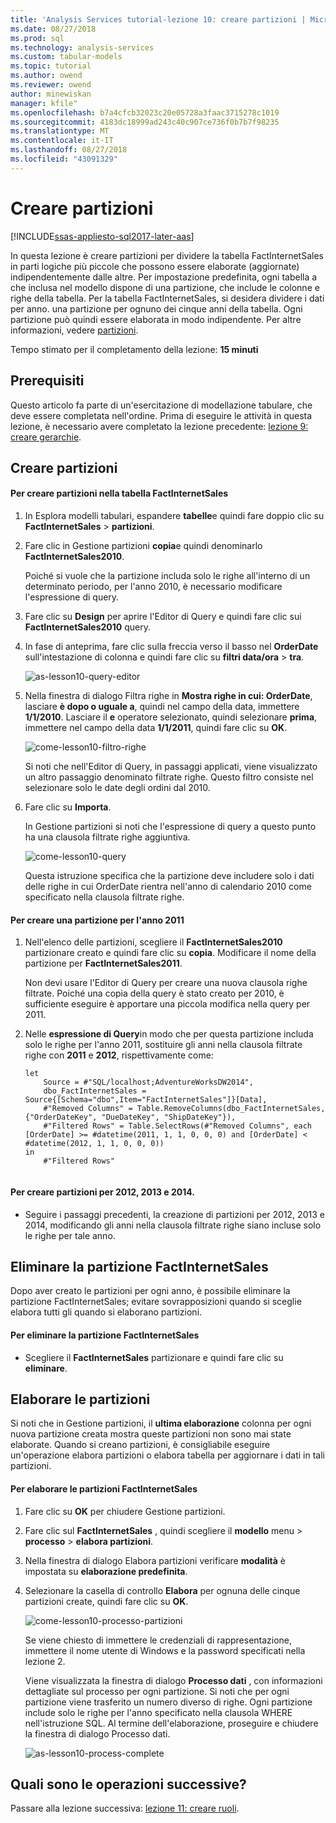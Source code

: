 ```yaml
---
title: 'Analysis Services tutorial-lezione 10: creare partizioni | Microsoft Docs'
ms.date: 08/27/2018
ms.prod: sql
ms.technology: analysis-services
ms.custom: tabular-models
ms.topic: tutorial
ms.author: owend
ms.reviewer: owend
author: minewiskan
manager: kfile"
ms.openlocfilehash: b7a4cfcb32023c20e05728a3faac3715278c1019
ms.sourcegitcommit: 4183dc18999ad243c40c907ce736f0b7b7f98235
ms.translationtype: MT
ms.contentlocale: it-IT
ms.lasthandoff: 08/27/2018
ms.locfileid: "43091329"
---
```

# <a name="create-partitions"></a>Creare partizioni

[!INCLUDE[ssas-appliesto-sql2017-later-aas](../../includes/ssas-appliesto-sql2017-later-aas.md)]

In questa lezione è creare partizioni per dividere la tabella FactInternetSales in parti logiche più piccole che possono essere elaborate (aggiornate) indipendentemente dalle altre. Per impostazione predefinita, ogni tabella a che inclusa nel modello dispone di una partizione, che include le colonne e righe della tabella. Per la tabella FactInternetSales, si desidera dividere i dati per anno. una partizione per ognuno dei cinque anni della tabella. Ogni partizione può quindi essere elaborata in modo indipendente. Per altre informazioni, vedere [partizioni](../tabular-models/partitions-ssas-tabular.md). 
  
Tempo stimato per il completamento della lezione: **15 minuti**  
  
## <a name="prerequisites"></a>Prerequisiti  

Questo articolo fa parte di un'esercitazione di modellazione tabulare, che deve essere completata nell'ordine. Prima di eseguire le attività in questa lezione, è necessario avere completato la lezione precedente: [lezione 9: creare gerarchie](../tutorial-tabular-1400/as-lesson-9-create-hierarchies.md).  
  
## <a name="create-partitions"></a>Creare partizioni  
  
#### <a name="to-create-partitions-in-the-factinternetsales-table"></a>Per creare partizioni nella tabella FactInternetSales  
  
1.  In Esplora modelli tabulari, espandere **tabelle**e quindi fare doppio clic su **FactInternetSales** > **partizioni**.  
  
2.  Fare clic in Gestione partizioni **copia**e quindi denominarlo **FactInternetSales2010**.
  
    Poiché si vuole che la partizione includa solo le righe all'interno di un determinato periodo, per l'anno 2010, è necessario modificare l'espressione di query.
  
4.  Fare clic su **Design** per aprire l'Editor di Query e quindi fare clic sui **FactInternetSales2010** query.

5.  In fase di anteprima, fare clic sulla freccia verso il basso nel **OrderDate** sull'intestazione di colonna e quindi fare clic su **filtri data/ora** > **tra**.

    ![as-lesson10-query-editor](../tutorial-tabular-1400/media/as-lesson10-query-editor.png)

6.  Nella finestra di dialogo Filtra righe in **Mostra righe in cui: OrderDate**, lasciare **è dopo o uguale a**, quindi nel campo della data, immettere **1/1/2010**. Lasciare il **e** operatore selezionato, quindi selezionare **prima**, immettere nel campo della data **1/1/2011**, quindi fare clic su **OK**.

    ![come-lesson10-filtro-righe](../tutorial-tabular-1400/media/as-lesson10-filter-rows.png)
    
    Si noti che nell'Editor di Query, in passaggi applicati, viene visualizzato un altro passaggio denominato filtrate righe. Questo filtro consiste nel selezionare solo le date degli ordini dal 2010.

8.  Fare clic su **Importa**.

    In Gestione partizioni si noti che l'espressione di query a questo punto ha una clausola filtrate righe aggiuntiva.

    ![come-lesson10-query](../tutorial-tabular-1400/media/as-lesson10-query.png)
  
    Questa istruzione specifica che la partizione deve includere solo i dati delle righe in cui OrderDate rientra nell'anno di calendario 2010 come specificato nella clausola filtrate righe.  
  
  
#### <a name="to-create-a-partition-for-the-2011-year"></a>Per creare una partizione per l'anno 2011  
  
1.  Nell'elenco delle partizioni, scegliere il **FactInternetSales2010** partizionare creato e quindi fare clic su **copia**.  Modificare il nome della partizione per **FactInternetSales2011**. 

    Non devi usare l'Editor di Query per creare una nuova clausola righe filtrate. Poiché una copia della query è stato creato per 2010, è sufficiente eseguire è apportare una piccola modifica nella query per 2011.
  
2.  Nelle **espressione di Query**in modo che per questa partizione includa solo le righe per l'anno 2011, sostituire gli anni nella clausola filtrate righe con **2011** e **2012**, rispettivamente come:  
  
    ```  
    let
        Source = #"SQL/localhost;AdventureWorksDW2014",
        dbo_FactInternetSales = Source{[Schema="dbo",Item="FactInternetSales"]}[Data],
        #"Removed Columns" = Table.RemoveColumns(dbo_FactInternetSales,{"OrderDateKey", "DueDateKey", "ShipDateKey"}),
        #"Filtered Rows" = Table.SelectRows(#"Removed Columns", each [OrderDate] >= #datetime(2011, 1, 1, 0, 0, 0) and [OrderDate] < #datetime(2012, 1, 1, 0, 0, 0))
    in
        #"Filtered Rows"
   
    ```  
  
#### <a name="to-create-partitions-for-2012-2013-and-2014"></a>Per creare partizioni per 2012, 2013 e 2014.  
  
- Seguire i passaggi precedenti, la creazione di partizioni per 2012, 2013 e 2014, modificando gli anni nella clausola filtrate righe siano incluse solo le righe per tale anno. 
  

## <a name="delete-the-factinternetsales-partition"></a>Eliminare la partizione FactInternetSales

Dopo aver creato le partizioni per ogni anno, è possibile eliminare la partizione FactInternetSales; evitare sovrapposizioni quando si sceglie elabora tutti gli quando si elaborano partizioni.

#### <a name="to-delete-the-factinternetsales-partition"></a>Per eliminare la partizione FactInternetSales

-  Scegliere il **FactInternetSales** partizionare e quindi fare clic su **eliminare**.



## <a name="process-partitions"></a>Elaborare le partizioni  

Si noti che in Gestione partizioni, il **ultima elaborazione** colonna per ogni nuova partizione creata mostra queste partizioni non sono mai state elaborate. Quando si creano partizioni, è consigliabile eseguire un'operazione elabora partizioni o elabora tabella per aggiornare i dati in tali partizioni.  
  
#### <a name="to-process-the-factinternetsales-partitions"></a>Per elaborare le partizioni FactInternetSales  
  
1.  Fare clic su **OK** per chiudere Gestione partizioni.  
  
2.  Fare clic sul **FactInternetSales** , quindi scegliere il **modello** menu > **processo** > **elabora partizioni**.  
  
3.  Nella finestra di dialogo Elabora partizioni verificare **modalità** è impostata su **elaborazione predefinita**.  
  
4.  Selezionare la casella di controllo **Elabora** per ognuna delle cinque partizioni create, quindi fare clic su **OK**.  

    ![come-lesson10-processo-partizioni](../tutorial-tabular-1400/media/as-lesson10-process-partitions.png)
  
    Se viene chiesto di immettere le credenziali di rappresentazione, immettere il nome utente di Windows e la password specificati nella lezione 2.  
  
    Viene visualizzata la finestra di dialogo **Processo dati** , con informazioni dettagliate sul processo per ogni partizione. Si noti che per ogni partizione viene trasferito un numero diverso di righe. Ogni partizione include solo le righe per l'anno specificato nella clausola WHERE nell'istruzione SQL. Al termine dell'elaborazione, proseguire e chiudere la finestra di dialogo Processo dati.  
  
    ![as-lesson10-process-complete](../tutorial-tabular-1400/media/as-lesson10-process-complete.png)
  
 ## <a name="whats-next"></a>Quali sono le operazioni successive?

Passare alla lezione successiva: [lezione 11: creare ruoli](../tutorial-tabular-1400/as-lesson-11-create-roles.md). 
